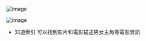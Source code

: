![image](https://github.com/4110E113-2/112-2/assets/162669044/8d728076-e8e8-4bef-8777-64e8ec6ca907)

![image](https://github.com/4110E113-2/112-2/assets/162669044/9d279363-9bd5-4542-bf69-bc408032d297)
- 知道索引 可以找到影片和電影描述男女主角等電影資訊
